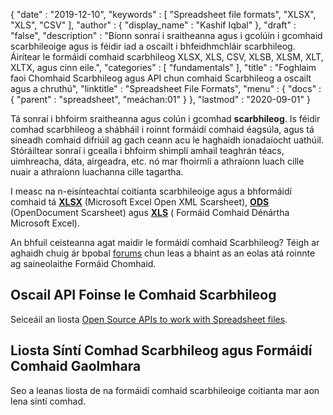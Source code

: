 {
  "date" : "2019-12-10",
  "keywords" : [ "Spreadsheet file formats", "XLSX", "XLS", "CSV" ],
  "author" : {
    "display_name" : "Kashif Iqbal"
},
  "draft" : "false",
  "description" : "Bíonn sonraí i sraitheanna agus i gcolúin i gcomhaid scarbhileoige agus is féidir iad a oscailt i bhfeidhmchláir scarbhileog. Áirítear le formáidí comhaid scarbhileog XLSX, XLS, CSV, XLSB, XLSM, XLT, XLTX, agus cinn eile.",
  "categories" : [ "fundamentals" ],
  "title" : "Foghlaim faoi Chomhaid Scarbhileog agus API chun comhaid Scarbhileog a oscailt agus a chruthú",
  "linktitle" : "Spreadsheet File Formats",
  "menu" : {
    "docs" : {
      "parent" : "spreadsheet",
"meáchan:01"
}
},
  "lastmod" : "2020-09-01"
}

Tá sonraí i bhfoirm sraitheanna agus colún i gcomhad **scarbhileog**. Is féidir comhad scarbhileog a shábháil i roinnt formáidí comhaid éagsúla, agus tá síneadh comhaid difriúil ag gach ceann acu le haghaidh ionadaíocht uathúil. Stóráiltear sonraí i gcealla i bhfoirm shimplí amhail teaghrán téacs, uimhreacha, dáta, airgeadra, etc. nó mar fhoirmlí a athraíonn luach cille nuair a athraíonn luachanna cille tagartha.

I measc na n-eisínteachtaí coitianta scarbhileoige agus a bhformáidí comhaid tá **[XLSX](/spreadsheet/xlsx/)** (Microsoft Excel Open XML Scarsheet), **[ODS](/spreadsheet/ods/)** (OpenDocument Scarsheet) agus **[XLS](/spreadsheet/xls/)** ( Formáid Comhaid Dénártha Microsoft Excel).

An bhfuil ceisteanna agat maidir le formáidí comhaid Scarbhileog? Téigh ar aghaidh chuig ár bpobal [forums](https://forum.fileformat.com/c/spreadsheet/6) chun leas a bhaint as an eolas atá roinnte ag saineolaithe Formáid Chomhaid.

## Oscail API Foinse le Comhaid Scarbhileog

Seiceáil an liosta [Open Source APIs to work with Spreadsheet files](https://products.fileformat.com/spreadsheet/).

## Liosta Síntí Comhad Scarbhileog agus Formáidí Comhaid Gaolmhara

Seo a leanas liosta de na formáidí comhaid scarbhileoige coitianta mar aon lena síntí comhad.

